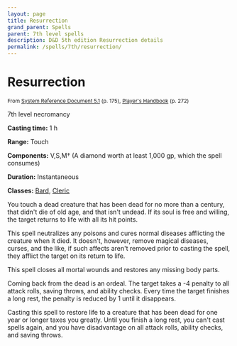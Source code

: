 ```yaml
---
layout: page
title: Resurrection
grand_parent: Spells
parent: 7th level spells 
description: D&D 5th edition Resurrection details
permalink: /spells/7th/resurrection/
---
```


# Resurrection

<small>From <a target="_blank" href="https://media.wizards.com/2016/downloads/DND/SRD-OGL_V5.1.pdf">System Reference Document 5.1</a> (p. 175), <a target="_blank" href="https://dnd.wizards.com/products/tabletop-games/rpg-products/rpg_playershandbook">Player's Handbook</a> (p. 272)</small>


7th level necromancy

**Casting time:** 1 h

**Range:** Touch

**Components:** V,S,M† (A diamond worth at least 1,000 gp, which the spell consumes)

**Duration:** Instantaneous

**Classes:** [Bard](/classes/bard/), [Cleric](/classes/cleric/)

You touch a dead creature that has been dead for no more than a century, that didn't die of old age, and that isn't undead. If its soul is free and willing, the target returns to life with all its hit points.

   This spell neutralizes any poisons and cures normal diseases afflicting the creature when it died. It doesn't, however, remove magical diseases, curses, and the like, if such affects aren't removed prior to casting the spell, they afflict the target on its return to life.

   This spell closes all mortal wounds and restores any missing body parts.

   Coming back from the dead is an ordeal. The target takes a -4 penalty to all attack rolls, saving throws, and ability checks. Every time the target finishes a long rest, the penalty is reduced by 1 until it disappears.

   Casting this spell to restore life to a creature that has been dead for one year or longer taxes you greatly. Until you finish a long rest, you can't cast spells again, and you have disadvantage on all attack rolls, ability checks, and saving throws.